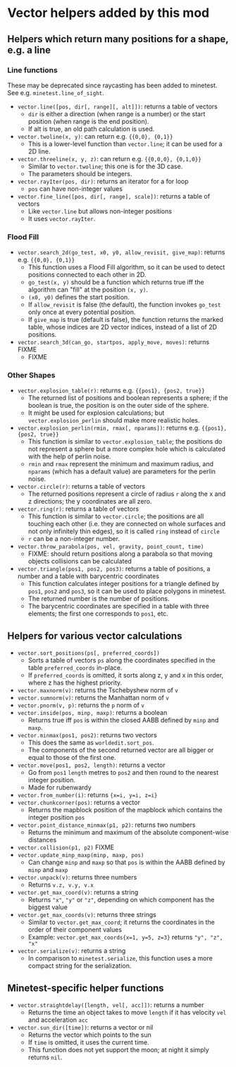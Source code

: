 
# Vector helpers added by this mod

## Helpers which return many positions for a shape, e.g. a line

### Line functions

These may be deprecated since raycasting has been added to minetest.
See e.g. `minetest.line_of_sight`.

* `vector.line([pos, dir[, range][, alt]])`: returns a table of vectors
    * `dir` is either a direction (when range is a number) or
      the start position (when range is the end position).
    * If alt is true, an old path calculation is used.
* `vector.twoline(x, y)`: can return e.g. `{{0,0}, {0,1}}`
    * This is a lower-level function than `vector.line`; it can be used for
      a 2D line.
* `vector.threeline(x, y, z)`: can return e.g. `{{0,0,0}, {0,1,0}}`
    * Similar to `vector.twoline`; this one is for the 3D case.
    * The parameters should be integers.
* `vector.rayIter(pos, dir)`: returns an iterator for a for loop
    * `pos` can have non-integer values
* `vector.fine_line([pos, dir[, range], scale])`: returns a table of vectors
    * Like `vector.line` but allows non-integer positions
    * It uses `vector.rayIter`.


### Flood Fill

* `vector.search_2d(go_test, x0, y0, allow_revisit, give_map)`: returns e.g.
  `{{0,0}, {0,1}}`
    * This function uses a Flood Fill algorithm, so it can be used to detect
      positions connected to each other in 2D.
    * `go_test(x, y)` should be a function which returns true iff the algorithm
      can "fill" at the position `(x, y)`.
    * `(x0, y0)` defines the start position.
    * If `allow_revisit` is false (the default), the function
      invokes `go_test` only once at every potential position.
    * If `give_map` is true (default is false), the function returns the
      marked table, whose indices are 2D vector indices, instead of a list of
      2D positions.
* `vector.search_3d(can_go, startpos, apply_move, moves)`: returns FIXME
    * FIXME


### Other Shapes

* `vector.explosion_table(r)`: returns e.g. `{{pos1}, {pos2, true}}`
    * The returned list of positions and boolean represents a sphere;
      if the boolean is true, the position is on the outer side of the sphere.
    * It might be used for explosion calculations; but `vector.explosion_perlin`
      should make more realistic holes.
* `vector.explosion_perlin(rmin, rmax[, nparams])`: returns e.g.
  `{{pos1}, {pos2, true}}`
    * This function is similar to `vector.explosion_table`; the positions
      do not represent a sphere but a more complex hole which is calculated
      with the help of perlin noise.
    * `rmin` and `rmax` represent the minimum and maximum radius,
      and `nparams` (which has a default value) are parameters for the perlin
      noise.
* `vector.circle(r)`: returns a table of vectors
    * The returned positions represent a circle of radius `r` along the x and z
      directions; the y coordinates are all zero.
* `vector.ring(r)`: returns a table of vectors
    * This function is similar to `vector.circle`; the positions are all
      touching each other (i.e. they are connected on whole surfaces and not
      only infinitely thin edges), so it is called `ring` instead of `circle`
    * `r` can be a non-integer number.
* `vector.throw_parabola(pos, vel, gravity, point_count, time)`
    * FIXME: should return positions along a parabola so that moving objects
      collisions can be calculated
* `vector.triangle(pos1, pos2, pos3)`: returns a table of positions, a number
  and a table with barycentric coordinates
    * This function calculates integer positions for a triangle defined by
      `pos1`, `pos2` and `pos3`, so it can be used to place polygons in
      minetest.
    * The returned number is the number of positions.
    * The barycentric coordinates are specified in a table with three elements;
      the first one corresponds to `pos1`, etc.


## Helpers for various vector calculations

* `vector.sort_positions(ps[, preferred_coords])`
    * Sorts a table of vectors `ps` along the coordinates specified in the
      table `preferred_coords` in-place.
    * If `preferred_coords` is omitted, it sorts along z, y and x in this order,
      where z has the highest priority.
* `vector.maxnorm(v)`: returns the Tschebyshew norm of `v`
* `vector.sumnorm(v)`: returns the Manhattan norm of `v`
* `vector.pnorm(v, p)`: returns the `p` norm of `v`
* `vector.inside(pos, minp, maxp)`: returns a boolean
    * Returns true iff `pos` is within the closed AABB defined by `minp`
      and `maxp`.
* `vector.minmax(pos1, pos2)`: returns two vectors
    * This does the same as `worldedit.sort_pos`.
    * The components of the second returned vector are all bigger or equal to
      those of the first one.
* `vector.move(pos1, pos2, length)`: returns a vector
    * Go from `pos1` `length` metres to `pos2` and then round to the nearest
      integer position.
    * Made for rubenwardy
* `vector.from_number(i)`: returns `{x=i, y=i, z=i}`
* `vector.chunkcorner(pos)`: returns a vector
    * Returns the mapblock position of the mapblock which contains
      the integer position `pos`
* `vector.point_distance_minmax(p1, p2)`: returns two numbers
    * Returns the minimum and maximum of the absolute component-wise distances
* `vector.collision(p1, p2)` FIXME
* `vector.update_minp_maxp(minp, maxp, pos)`
    * Can change `minp` and `maxp` so that `pos` is within the AABB defined by
      `minp` and `maxp`
* `vector.unpack(v)`: returns three numbers
    * Returns `v.z, v.y, v.x`
* `vector.get_max_coord(v)`: returns a string
    * Returns `"x"`, `"y"` or `"z"`, depending on which component has the
      biggest value
* `vector.get_max_coords(v)`: returns three strings
    * Similar to `vector.get_max_coord`; it returns the coordinates in the order
      of their component values
    * Example: `vector.get_max_coords{x=1, y=5, z=3}` returns `"y", "z", "x"`
* `vector.serialize(v)`: returns a string
    * In comparison to `minetest.serialize`, this function uses a more compact
      string for the serialization.


## Minetest-specific helper functions

* `vector.straightdelay([length, vel[, acc]])`: returns a number
    * Returns the time an object takes to move `length` if it has velocity `vel`
      and acceleration `acc`
* `vector.sun_dir([time])`: returns a vector or nil
    * Returns the vector which points to the sun
    * If `time` is omitted, it uses the current time.
    * This function does not yet support the moon;
      at night it simply returns `nil`.
